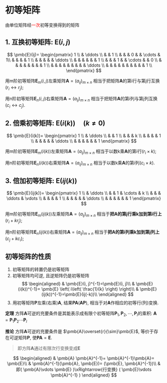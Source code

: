 # 初等矩阵

由单位矩阵经<span style="color:red">一次</span>初等变换得到的矩阵

## 1. 互换初等矩阵: $\pmb{E}(i, j)$

$$
\pmb{E}(ij)=
\begin{pmatrix}
	1 \\
	& \ddots \\
	& & 1 \\
	& & & 0 & & \cdots & 1\\
	& & & & 1 \\
	& & & & & \ddots \\
	& & & & & & 1 \\
	& & & 1 & & \cdots & & 0 \\
	& & & & & & & & 1 \\
	& & & & & & & & & \ddots \\
	& & & & & & & & & & 1 \\
\end{pmatrix}
$$

用m阶初等矩阵$\pmb{E}_m(i, j)$左乘矩阵$\pmb{A}=(a_{ij})_{m \times n}$
相当于把矩阵$\pmb{A}$的第i行与第j行互换$(r_i \leftrightarrow r_j)$;

用n阶初等矩阵$\pmb{E}_n(i, j)$右乘矩阵$\pmb{A}=(a_{ij})_{m \times n}$
相当于把矩阵$\pmb{A}$的第i列与第j列互换$(c_i \leftrightarrow c_j)$.

## 2. 倍乘初等矩阵: $\pmb{E}(i(k)) \quad (k \not= 0)$

$$
\pmb{E}(i(k))=
\begin{pmatrix}
	1 \\
	& \ddots \\
	& & 1 \\
	& & & k \\
	& & & & 1 \\
	& & & & & \ddots \\
	& & & & & & 1
\end{pmatrix}
$$

用m阶初等矩阵$\pmb{E}_m(i(k))$左乘矩阵$\pmb{A}=(a_{ij})_{m \times n}$
相当于以数k乘$\pmb{A}$的第i行$(r_i \times k)$;

用n阶初等矩阵$\pmb{E}_n(i(k))$右乘矩阵$\pmb{A}=(a_{ij})_{m \times n}$
相当于以数k乘$\pmb{A}$的第i列$(c_i \times k)$.

## 3. 倍加初等矩阵: $\pmb{E}(ij(k))$

$$
\pmb{E}(ij(k))=
\begin{pmatrix}
	1 \\
	& \ddots \\
	& & 1 & \cdots & k \\
	& & & \ddots & \vdots \\
	& & & & 1 \\
	& & & & & \ddots \\
	& & & & & & 1
\end{pmatrix}
$$

用m阶初等矩阵$\pmb{E}_m(ij(k))$左乘矩阵$\pmb{A}=(a_{ij})_{m \times n}$
相当于**把$\pmb{A}$的第j行乘k加到第i行上**$(r_i + kr_j)$;

用n阶初等矩阵$\pmb{E}_n(ij(k))$右乘矩阵$\pmb{A}=(a_{ij})_{m \times n}$
相当于**把$\pmb{A}$的第i列乘k加到第j列上**$(c_j + kc_i)$;

## 初等矩阵的性质

1. 初等矩阵的转置仍是初等矩阵
2. 初等矩阵均可逆, 且逆矩阵仍是初等矩阵
   $$
   \begin{aligned}
   	& \pmb{E}(i, j)^{-1}=\pmb{E}(i, j)\\
   	& \pmb{E}(i(k))^{-1}= \pmb{E} \left( i\left( \frac{1}{k} \right) \right)\\
   	& \pmb{E}(ij(k))^{-1}=\pmb{E}(ij(-k))\\
   \end{aligned}
   $$
3. 用初等矩阵$\pmb{P}$左乘(右乘)$\pmb{A}$, 结果$\pmb{P}\pmb{A}(\pmb{A}\pmb{P})$, 相当于对$\pmb{A}$作相应的初等行(列)变换.

**定理**
方阵$\pmb{A}$可逆的充要条件是其能表示成有限个初等矩阵$\pmb{P}_1, \pmb{P}_2, \cdots, \pmb{P}_l$的乘积: $\pmb{A}= \pmb{P}_1 \pmb{P}_2 \cdots \pmb{P}_l$

**推论**
方阵$\pmb{A}$可逆的充要条件是 $\pmb{A}\overset{r}{\sim}\pmb{E}$, 等价于存在可逆矩阵$\pmb{P}$, 使$\pmb{P}\pmb{A}=\pmb{E}$.

> 即方阵$\pmb{A}$通过有限次行变换变成$\pmb{E}$

$$
\begin{aligned}
	& \pmb{A} \pmb{A}^{-1}= \pmb{A}^{-1}\pmb{A}= \pmb{E}\\
	& \pmb{A}^{-1}(\pmb{A}, \pmb{E})= (\pmb{E}, \pmb{A}^{-1})\\
	& 即( \pmb{A}\vdots \pmb{E} )\xRightarrow{行变换} ( \pmb{E}\vdots \pmb{A}^{-1} )
\end{aligned}
$$
